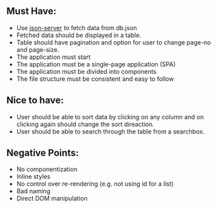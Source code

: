 ## Must Have:
 - Use [json-server](https://github.com/typicode/json-server) to fetch data from db.json
 - Fetched data should be displayed in a table.
 - Table should have pagination and option for user to change page-no and page-size.
 - The application must start
 - The application must be a single-page application (SPA)
 - The application must be divided into components
 - The file structure must be consistent and easy to follow

## Nice to have:
 - User should be able to sort data by clicking on any column and on clicking again should change the sort direaction.
 - User should be able to search through the table from a searchbox.

## Negative Points:
 - No componentization
 - Inline styles
 - No control over re-rendering (e.g. not using id for a list)
 - Bad naming
 - Direct DOM manipulation
